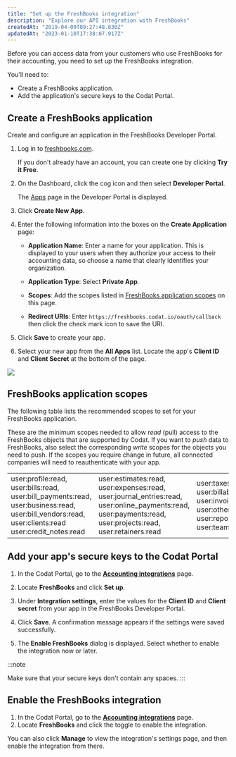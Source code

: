 ```yaml
---
title: "Set up the FreshBooks integration"
description: "Explore our API integration with FreshBooks"
createdAt: "2019-04-09T09:27:48.830Z"
updatedAt: "2023-01-10T17:38:07.917Z"
---
```


Before you can access data from your customers who use FreshBooks for their accounting, you need to set up the FreshBooks integration.

You'll need to:

- Create a FreshBooks application.
- Add the application's secure keys to the Codat Portal.

## Create a FreshBooks application

Create and configure an application in the FreshBooks Developer Portal.

1. Log in to <a className="external" href="https://www.freshbooks.com" target="_blank">freshbooks.com</a>.

   If you don't already have an account, you can create one by clicking **Try it Free**.

2. On the Dashboard, click the cog icon and then select **Developer Portal**.

   The <a className="external" href="https://my.freshbooks.com/#/developer" target="_blank">Apps</a> page in the Developer Portal is displayed.

3. Click **Create New App**.

4. Enter the following information into the boxes on the **Create Application** page:

   - **Application Name**: Enter a name for your application. This is displayed to your users when they authorize your access to their accounting data, so choose a name that clearly identifies your organization.

   - **Application Type**: Select **Private App**.

   - **Scopes**: Add the scopes listed in [FreshBooks application scopes](/integrations/accounting/freshbooks/accounting-freshbooks-setup#freshbooks-application-scopes) on this page.

   - **Redirect URIs**: Enter `https://freshbooks.codat.io/oauth/callback` then click the check mark icon to save the URI.

5. Click **Save** to create your app.

6. Select your new app from the **All Apps** list. Locate the app's **Client ID** and **Client Secret** at the bottom of the page.

<img src="/img/old/a044a46-Freshbooks-keys.png" />

## FreshBooks application scopes

The following table lists the recommended scopes to set for your FreshBooks application.

These are the minimum scopes needed to allow _read_ (pull) access to the FreshBooks objects that are supported by Codat. If you want to _push_ data to FreshBooks, also select the corresponding _write_ scopes for the objects you need to push. If the scopes you require change in future, all connected companies will need to reauthenticate with your app.

||||
|----|----|----|
|user:profile:read, user:bills:read, user:bill_payments:read, user:business:read, user:bill_vendors:read, user:clients:read  user:credit_notes:read|user:estimates:read, user:expenses:read, user:journal_entries:read, user:online_payments:read, user:payments:read, user:projects:read, user:retainers:read|user:taxes:read, user:billable_items:read, user:invoices:read, user:other_income:read, user:reports:read, user:teams:read|

## Add your app's secure keys to the Codat Portal

1. In the Codat Portal, go to the <a className="external" href="https://app.codat.io/settings/integrations/accounting" target="_blank">**Accounting integrations**</a> page.

2. Locate **FreshBooks** and click **Set up**.

3. Under **Integration settings**, enter the values for the **Client ID** and **Client secret** from your app in the FreshBooks Developer Portal.

4. Click **Save**. A confirmation message appears if the settings were saved successfully.

5. The **Enable FreshBooks** dialog is displayed. Select whether to enable the integration now or later.

:::note

Make sure that your secure keys don't contain any spaces.
:::

## Enable the FreshBooks integration

1. In the Codat Portal, go to the <a className="external" href="https://app.codat.io/settings/integrations/accounting" target="blank">**Accounting integrations**</a> page.
2. Locate **FreshBooks** and click the toggle to enable the integration.

You can also click **Manage** to view the integration's settings page, and then enable the integration from there.
